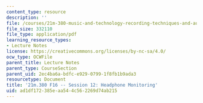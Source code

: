 ```yaml
---
content_type: resource
description: ''
file: /courses/21m-380-music-and-technology-recording-techniques-and-audio-production-fall-2016/ad1df172385eaa544c562269d74ab215_MIT21M_380F16_ses12_note.pdf
file_size: 332110
file_type: application/pdf
learning_resource_types:
- Lecture Notes
license: https://creativecommons.org/licenses/by-nc-sa/4.0/
ocw_type: OCWFile
parent_title: Lecture Notes
parent_type: CourseSection
parent_uid: 2ec4ba6a-bdfc-e929-0799-1f8fb1b9ada3
resourcetype: Document
title: '21m.380 F16 -- Session 12: Headphone Monitoring'
uid: ad1df172-385e-aa54-4c56-2269d74ab215
---
```

